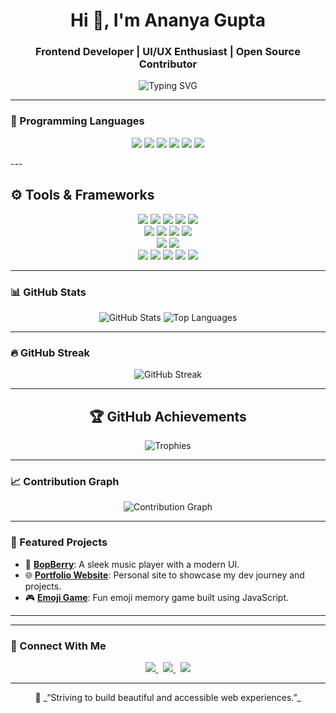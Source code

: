 <h1 align="center">Hi 👋, I'm Ananya Gupta</h1>
<h3 align="center">Frontend Developer | UI/UX Enthusiast | Open Source Contributor</h3>

<p align="center">
  <img src="https://readme-typing-svg.herokuapp.com?font=Fira+Code&weight=500&pause=1000&color=F70000&width=435&lines=Frontend+Developer;React+%7C+JavaScript+%7C+TypeScript;Always+Learning+%F0%9F%92%BB" alt="Typing SVG" />
</p>

---
### 💬 Programming Languages
<p align="center">
  <img src="https://img.shields.io/badge/C-%2300599C.svg?style=for-the-badge&logo=c&logoColor=white" />
  <img src="https://img.shields.io/badge/C++-%2300599C.svg?style=for-the-badge&logo=c%2B%2B&logoColor=white" />
  <img src="https://img.shields.io/badge/Python-3670A0?style=for-the-badge&logo=python&logoColor=ffdd54" />
  <img src="https://img.shields.io/badge/JavaScript-F7DF1E?style=for-the-badge&logo=javascript&logoColor=black" />
  <img src="https://img.shields.io/badge/HTML5-%23E34F26.svg?style=for-the-badge&logo=html5&logoColor=white" />
  <img src="https://img.shields.io/badge/CSS3-%231572B6.svg?style=for-the-badge&logo=css3&logoColor=white" />
</p>
---

## ⚙️ Tools & Frameworks
<p align="center">
  <!-- Frontend Frameworks -->
  <img src="https://img.shields.io/badge/React-20232A?style=for-the-badge&logo=react&logoColor=61DAFB" />
  <img src="https://img.shields.io/badge/Next.js-000000?style=for-the-badge&logo=next.js&logoColor=white" />
  <img src="https://img.shields.io/badge/TailwindCSS-06B6D4?style=for-the-badge&logo=tailwind-css&logoColor=white" />
  <img src="https://img.shields.io/badge/Bootstrap-7952B3?style=for-the-badge&logo=bootstrap&logoColor=white" />
  <img src="https://img.shields.io/badge/Vite-646CFF?style=for-the-badge&logo=vite&logoColor=white" />
  
  <!-- Version Control & CI -->
  <br />
  <img src="https://img.shields.io/badge/Git-F05033?style=for-the-badge&logo=git&logoColor=white" />
  <img src="https://img.shields.io/badge/GitHub-181717?style=for-the-badge&logo=github&logoColor=white" />
  <img src="https://img.shields.io/badge/GitLab-FC6D26?style=for-the-badge&logo=gitlab&logoColor=white" />
  <img src="https://img.shields.io/badge/GitHub%20Actions-2088FF?style=for-the-badge&logo=githubactions&logoColor=white" />

  <!-- Deployment Tools -->
  <br />
  <img src="https://img.shields.io/badge/Netlify-00C7B7?style=for-the-badge&logo=netlify&logoColor=white" />
  <img src="https://img.shields.io/badge/Vercel-000000?style=for-the-badge&logo=vercel&logoColor=white" />

  <!-- Productivity & Design -->
  <br />
  <img src="https://img.shields.io/badge/Notion-000000?style=for-the-badge&logo=notion&logoColor=white" />
  <img src="https://img.shields.io/badge/Canva-00C4CC?style=for-the-badge&logo=canva&logoColor=white" />
  <img src="https://img.shields.io/badge/Figma-F24E1E?style=for-the-badge&logo=figma&logoColor=white" />
  <img src="https://img.shields.io/badge/Unity-000000?style=for-the-badge&logo=unity&logoColor=white" />
  <img src="https://img.shields.io/badge/Windows%20Terminal-4D4D4D?style=for-the-badge&logo=windows-terminal&logoColor=white" />
</p>

---

### 📊 GitHub Stats
<p align="center">
  <img src="https://github-readme-stats.vercel.app/api?username=anya-xcode&show_icons=true&theme=tokyonight&hide_border=true" alt="GitHub Stats"/>
  <img src="https://github-readme-stats.vercel.app/api/top-langs/?username=anya-xcode&layout=compact&theme=tokyonight&hide_border=true" alt="Top Languages"/>
</p>

---

### 🔥 GitHub Streak
<p align="center">
  <img src="https://github-readme-streak-stats.herokuapp.com/?user=anya-xcode&theme=tokyonight&hide_border=true" alt="GitHub Streak"/>
</p>

---

<h2 align="center">🏆 GitHub Achievements</h2>

<p align="center">
  <img src="https://github-profile-trophy.vercel.app/?username=anya-xcode&theme=onestar&no-frame=true&no-bg=true&row=2&column=4&margin-w=10&margin-h=15" alt="Trophies" />
</p>



---

### 📈 Contribution Graph
<p align="center">
  <img src="https://github-readme-activity-graph.vercel.app/graph?username=anya-xcode&theme=tokyo-night&hide_border=true" alt="Contribution Graph"/>
</p>

---

### 🚀 Featured Projects

- 🎵 [**BopBerry**](https://github.com/anya-xcode/BopBerry): A sleek music player with a modern UI.
- 🌐 [**Portfolio Website**](https://github.com/anya-xcode/Portfolio-Website): Personal site to showcase my dev journey and projects.
- 🎮 [**Emoji Game**](https://github.com/anya-xcode/Emoji-Game): Fun emoji memory game built using JavaScript.

---

---

### 🤝 Connect With Me

<p align="center">
  <a href="https://www.linkedin.com/in/ananya-gupta-7235a5319/" target="_blank">
    <img src="https://img.shields.io/badge/-LinkedIn-blue?style=for-the-badge&logo=linkedin&logoColor=white" />
  </a>
  &nbsp;
  <a href="https://x.com/anya_xcode" target="_blank">
    <img src="https://img.shields.io/badge/-Twitter-1DA1F2?style=for-the-badge&logo=twitter&logoColor=white" />
  </a>
  &nbsp;
  <a href="ananynagupta@gmail.com">
    <img src="https://img.shields.io/badge/-Email-D14836?style=for-the-badge&logo=gmail&logoColor=white" />
  </a>
</p>


---

<p align="center">
  🧠 _“Striving to build beautiful and accessible web experiences.”_
</p>

<!--## Hi there 👋
# 👋 Hello, I'm Ananya Gupta!
🌟 Frontend Developer | 🎨 UI/UX Enthusiast | 💻 Open Source Contributor
## 🛠️ Languages and Tools:
![HTML5](https://img.shields.io/badge/-HTML5-E34F26?style=flat&logo=html5&logoColor=white)
![CSS3](https://img.shields.io/badge/-CSS3-1572B6?style=flat&logo=css3)
![JavaScript](https://img.shields.io/badge/-JavaScript-F7DF1E?style=flat&logo=javascript&logoColor=black)
![React](https://img.shields.io/badge/-React-61DAFB?style=flat&logo=react&logoColor=black)
![TypeScript](https://img.shields.io/badge/-TypeScript-007ACC?style=flat&logo=typescript)
## 📊 GitHub Stats:
![Ananya's GitHub Stats](https://github-readme-stats.vercel.app/api?username=anya-xcode&show_icons=true&theme=radical)
![Top Languages](https://github-readme-stats.vercel.app/api/top-langs/?username=anya-xcode&layout=compact&theme=radical)
## 🚀 Featured Projects:
- [BopBerry](https://github.com/anya-xcode/BopBerry): 🎵 A sleek music player web application.
- [Portfolio-Website](https://github.com/anya-xcode/Portfolio-Website): 🌐 My personal portfolio showcasing my work.
- [Emoji-Game](https://github.com/anya-xcode/Emoji-Game): 🎮 A fun and interactive emoji matching game.
![Typing SVG](https://readme-typing-svg.herokuapp.com/?lines=Hello,+I'm+Ananya+Gupta;Frontend+Developer;UI/UX+Enthusiast;&center=true&width=500&height=50)
## 📫 Connect with Me:
[![LinkedIn](https://img.shields.io/badge/-LinkedIn-blue?style=flat&logo=Linkedin&logoColor=white)](https://www.linkedin.com/in/yourprofile)
[![Twitter](https://img.shields.io/badge/-Twitter-1DA1F2?style=flat&logo=Twitter&logoColor=white)](https://twitter.com/yourhandle)
-->

<!--
**anya-xcode/anya-xcode** is a ✨ _special_ ✨ repository because its `README.md` (this file) appears on your GitHub profile.

Here are some ideas to get you started:

- 🔭 I’m currently working on ...
- 🌱 I’m currently learning ...
- 👯 I’m looking to collaborate on ...
- 🤔 I’m looking for help with ...
- 💬 Ask me about ...
- 📫 How to reach me: ...
- 😄 Pronouns: ...
- ⚡ Fun fact: ...
-->

